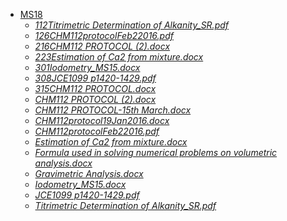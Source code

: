 - [MS18](.\Chemistry\112\MS18)
    - [_112Titrimetric Determination of Alkanity_SR.pdf_](112Titrimetric%20Determination%20of%20Alkanity_SR.pdf)
    - [_126CHM112protocolFeb22016.pdf_](126CHM112protocolFeb22016.pdf)
    - [_216CHM112 PROTOCOL (2).docx_](216CHM112%20PROTOCOL%20(2).docx)
    - [_223Estimation of Ca2 from mixture.docx_](223Estimation%20of%20Ca2%20from%20mixture.docx)
    - [_301Iodometry_MS15.docx_](301Iodometry_MS15.docx)
    - [_308JCE1099 p1420-1429.pdf_](308JCE1099%20p1420-1429.pdf)
    - [_315CHM112 PROTOCOL.docx_](315CHM112%20PROTOCOL.docx)
    - [_CHM112 PROTOCOL (2).docx_](CHM112%20PROTOCOL%20(2).docx)
    - [_CHM112 PROTOCOL-15th March.docx_](CHM112%20PROTOCOL-15th%20March.docx)
    - [_CHM112protocol19Jan2016.docx_](CHM112protocol19Jan2016.docx)
    - [_CHM112protocolFeb22016.pdf_](CHM112protocolFeb22016.pdf)
    - [_Estimation of Ca2 from mixture.docx_](Estimation%20of%20Ca2%20from%20mixture.docx)
    - [_Formula used in solving numerical problems on volumetric analysis.docx_](Formula%20used%20in%20solving%20numerical%20problems%20on%20volumetric%20analysis.docx)
    - [_Gravimetric Analysis.docx_](Gravimetric%20Analysis.docx)
    - [_Iodometry_MS15.docx_](Iodometry_MS15.docx)
    - [_JCE1099 p1420-1429.pdf_](JCE1099%20p1420-1429.pdf)
    - [_Titrimetric Determination of Alkanity_SR.pdf_](Titrimetric%20Determination%20of%20Alkanity_SR.pdf)
